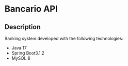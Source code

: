 # Bancario API

## Description
Banking system developed with the following technologies:

- Java 17
- Spring Boot3.1.2
- MySQL 8
